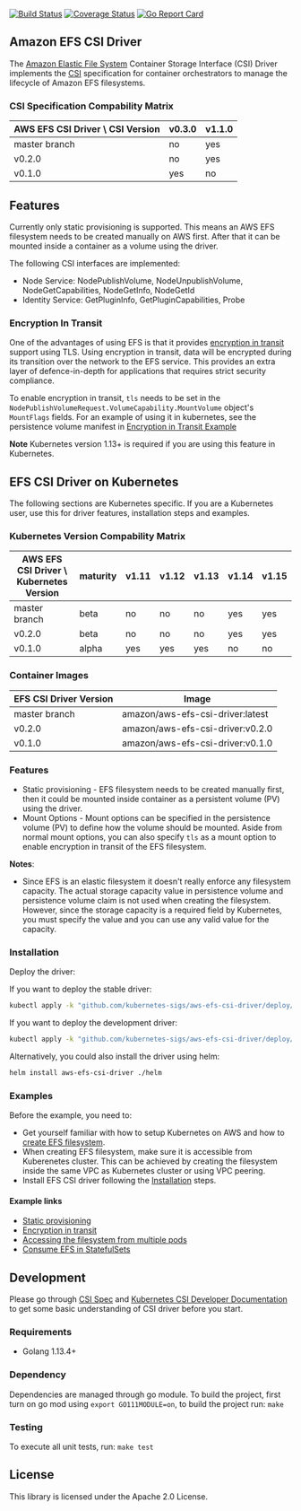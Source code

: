 [![Build Status](https://travis-ci.org/kubernetes-sigs/aws-efs-csi-driver.svg?branch=master)](https://travis-ci.org/kubernetes-sigs/aws-efs-csi-driver)
[![Coverage Status](https://coveralls.io/repos/github/kubernetes-sigs/aws-efs-csi-driver/badge.svg?branch=master)](https://coveralls.io/github/kubernetes-sigs/aws-efs-csi-driver?branch=master)
[![Go Report Card](https://goreportcard.com/badge/github.com/kubernetes-sigs/aws-efs-csi-driver)](https://goreportcard.com/report/github.com/kubernetes-sigs/aws-efs-csi-driver)

## Amazon EFS CSI Driver

The [Amazon Elastic File System](https://aws.amazon.com/efs/) Container Storage Interface (CSI) Driver implements the [CSI](https://github.com/container-storage-interface/spec/blob/master/spec.md) specification for container orchestrators to manage the lifecycle of Amazon EFS filesystems.

### CSI Specification Compability Matrix
| AWS EFS CSI Driver \ CSI Version       | v0.3.0| v1.1.0 |
|----------------------------------------|-------|--------|
| master branch                          | no    | yes    |
| v0.2.0                                 | no    | yes    |
| v0.1.0                                 | yes   | no     |

## Features
Currently only static provisioning is supported. This means an AWS EFS filesystem needs to be created manually on AWS first. After that it can be mounted inside a container as a volume using the driver.

The following CSI interfaces are implemented:
* Node Service: NodePublishVolume, NodeUnpublishVolume, NodeGetCapabilities, NodeGetInfo, NodeGetId
* Identity Service: GetPluginInfo, GetPluginCapabilities, Probe

### Encryption In Transit
One of the advantages of using EFS is that it provides [encryption in transit](https://aws.amazon.com/blogs/aws/new-encryption-of-data-in-transit-for-amazon-efs/) support using TLS. Using encryption in transit, data will be encrypted during its transition over the network to the EFS service. This provides an extra layer of defence-in-depth for applications that requires strict security compliance.

To enable encryption in transit, `tls` needs to be set in the `NodePublishVolumeRequest.VolumeCapability.MountVolume` object's `MountFlags` fields. For an example of using it in kubernetes, see the persistence volume manifest in [Encryption in Transit Example](../examples/kubernetes/encryption_in_transit/specs/pv.yaml)

**Note** Kubernetes version 1.13+ is required if you are using this feature in Kubernetes.

## EFS CSI Driver on Kubernetes
The following sections are Kubernetes specific. If you are a Kubernetes user, use this for driver features, installation steps and examples.

### Kubernetes Version Compability Matrix
| AWS EFS CSI Driver \ Kubernetes Version| maturity | v1.11 | v1.12 | v1.13 | v1.14 | v1.15 |
|----------------------------------------|----------|-------|-------|-------|-------|-------|
| master branch                          | beta     | no    | no    | no    | yes   | yes   |
| v0.2.0                                 | beta     | no    | no    | no    | yes   | yes   |
| v0.1.0                                 | alpha    | yes   | yes   | yes   | no    | no    |

### Container Images
|EFS CSI Driver Version     | Image                               |
|---------------------------|-------------------------------------|
|master branch              |amazon/aws-efs-csi-driver:latest     |
|v0.2.0                     |amazon/aws-efs-csi-driver:v0.2.0     |
|v0.1.0                     |amazon/aws-efs-csi-driver:v0.1.0     |

### Features
* Static provisioning - EFS filesystem needs to be created manually first, then it could be mounted inside container as a persistent volume (PV) using the driver.
* Mount Options - Mount options can be specified in the persistence volume (PV) to define how the volume should be mounted. Aside from normal mount options, you can also specify `tls` as a mount option to enable encryption in transit of the EFS filesystem.

**Notes**:
* Since EFS is an elastic filesystem it doesn't really enforce any filesystem capacity. The actual storage capacity value in persistence volume and persistence volume claim is not used when creating the filesystem. However, since the storage capacity is a required field by Kubernetes, you must specify the value and you can use any valid value for the capacity.

### Installation
Deploy the driver:

If you want to deploy the stable driver:
```sh
kubectl apply -k "github.com/kubernetes-sigs/aws-efs-csi-driver/deploy/kubernetes/overlays/stable/?ref=master"
```

If you want to deploy the development driver:
```sh
kubectl apply -k "github.com/kubernetes-sigs/aws-efs-csi-driver/deploy/kubernetes/overlays/dev/?ref=master"
```

Alternatively, you could also install the driver using helm:
```sh
helm install aws-efs-csi-driver ./helm
```

### Examples
Before the example, you need to:
* Get yourself familiar with how to setup Kubernetes on AWS and how to [create EFS filesystem](https://docs.aws.amazon.com/efs/latest/ug/getting-started.html).
* When creating EFS filesystem, make sure it is accessible from Kuberenetes cluster. This can be achieved by creating the filesystem inside the same VPC as Kubernetes cluster or using VPC peering.
* Install EFS CSI driver following the [Installation](README.md#Installation) steps.

#### Example links
* [Static provisioning](../examples/kubernetes/static_provisioning/README.md)
* [Encryption in transit](../examples/kubernetes/encryption_in_transit/README.md)
* [Accessing the filesystem from multiple pods](../examples/kubernetes/multiple_pods/README.md)
* [Consume EFS in StatefulSets](../examples/kubernetes/statefulset/README.md)

## Development
Please go through [CSI Spec](https://github.com/container-storage-interface/spec/blob/master/spec.md) and [Kubernetes CSI Developer Documentation](https://kubernetes-csi.github.io/docs) to get some basic understanding of CSI driver before you start.

### Requirements
* Golang 1.13.4+

### Dependency
Dependencies are managed through go module. To build the project, first turn on go mod using `export GO111MODULE=on`, to build the project run: `make`

### Testing
To execute all unit tests, run: `make test`

## License
This library is licensed under the Apache 2.0 License.
